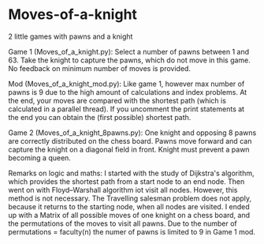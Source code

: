 # Moves-of-a-knight
2 little games with pawns and a knight

Game 1 (Moves_of_a_knight.py): Select a number of pawns between 1 and 63. Take the knight to capture the pawns, which do not move in this game. No feedback on minimum number of moves is provided.

Mod (Moves_of_a_knight_mod.py): Like game 1, however max number of pawns is 9 due to the high amount of calculations and index problems.
At the end, your moves are compared with the shortest path (which is calculated in a parallel thread).
If you uncomment the print statements at the end  you can obtain the (first possible) shortest path.

Game 2 (Moves_of_a_knight_8pawns.py): One knight and opposing 8 pawns are correctly distributed on the chess board. Pawns move forward and can capture the knight on a diagonal field in front. Knight must prevent a pawn becoming a queen.

Remarks on logic and maths:
I started with the study of Dijkstra's algorithm, which provides the shortest path from a start node to an end node.
Then went on with Floyd–Warshall algorithm iot visit all nodes. However, this method  is not necessary.
The Travelling salesman problem does not apply, because it returns to the starting node, when all nodes are visited.
I ended up with a Matrix of all possible moves of one knight on a chess board, and the permutations of the moves to visit all pawns. Due to the number of permutations = faculty(n)  the numer of pawns is limited to 9 in Game 1 mod.

